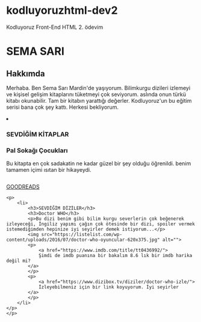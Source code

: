 # kodluyoruzhtml-dev2
Kodluyoruz Front-End HTML 2. ödevim 
<h1>SEMA SARI</h1>
<h2>Hakkımda</h2>
<P>Merhaba. Ben Sema Sarı Mardin'de yaşıyorum. Bilimkurgu dizileri izlemeyi ve kişisel gelişim kitaplarını tüketmeyi çok seviyorum. aslında onun türkü kitabı okunabilir. Tam bir kitabın yarattığı değerler. Kodluyoruz'un bu eğitim serisi bana çok şey kattı. Herkesi bekliyorum.</P>

<p>
    <li>
        <h3>SEVDİĞİM KİTAPLAR</h3>
        <h3>Pal Sokağı Çocukları</h3>
        <P>Bu kitapta en çok sadakatin ne kadar güzel bir şey olduğu öğrenildi. benim tamamen içimi ısıtan bir hikayeydi.</P>
        <img src="https://upload.wikimedia.org/wikipedia/commons/thumb/b/b1/Paul_street_boys_sculpture_PB110359.jpg/300px-Paul_street_boys_sculpture_PB110359.jpg" alt="">
        <p>
            <a href="https://www.goodreads.com/tr/book/show/36587113-p-l-soka-ocuklar" target="_blank"> 
               GOODREADS
            </a>
        </p>
    </li>
   
    <p>
        <li>
            <h3>SEVDİĞİM DİZİLER</h3>
            <h3>Doctor WHO</h3>
            <p>Bu dizi benim gibi bilim kurgu severlerin çok beğenerek izleyeceği, İngiliz yapımı çağın çok ötesinde bir dizi, spoiler vermek istemediğimden hepinize iyi seyirler demek istiyorum...</p>
            <img src="https://listelist.com/wp-content/uploads/2016/07/doctor-who-oyuncular-620x375.jpg" alt="">
            <p>
                <a href="https://www.imdb.com/title/tt0436992/">
                Şimdi de imdb puanına bir bakalım 8.6 lık bir imdb harika değil mi?
            </a>
            </p>
            <p>
                <a href="https://www.dizibox.tv/diziler/doctor-who-izle/">
                İzleyebilmeniz için bir link koyuyorum. İyi seyirler
            </a>
            </p>
        </li> 
    </p>
    </p>
  



